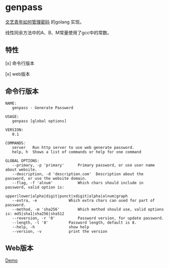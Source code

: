 # genpass

[文艺青年如何管理密码](https://linuxtoy.org/archives/art-of-password.html) 的golang 实现。

线性同余方法中的A、B、M常量使用了gcc中的常数。

## 特性

[x] 命令行版本

[x] web版本

## 命令行版本

```
NAME:
   genpass - Generate Password

USAGE:
   genpass [global options]

VERSION:
   0.1

COMMANDS:
   server	Run http server to use web generate password.
   help, h	Shows a list of commands or help for one command
   
GLOBAL OPTIONS:
   --primary, -p 'primary'		Primary password, or use user name about website.
   --description, -d 'description.com'	Description about the password, or use the website domain.
   --flag, -f 'alnum'			Which chars should include in password, valid option is:
					upper|lower|alpha|digit|punct|xdigit|alpha|alnum|graph
   --extra, -e 				Which extra chars can used for part of password.
   --method, -m 'sha256'		Which method should use, valid options is: md5|sha1|sha256|sha512
   --reversion, -r '0'			Password version, for update password.
   --length, -l '8'			Password length, default is 8.
   --help, -h				show help
   --version, -v			print the version
```

## Web版本

[Demo](http://moses.zhcn.cc:9999)
